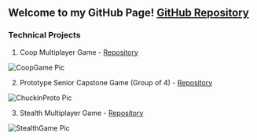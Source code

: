 ## Welcome to my GitHub Page! [GitHub Repository](https://github.com/berkbid)

### Technical Projects

1. Coop Multiplayer Game - [Repository](https://github.com/berkbid/CoopGame)

![CoopGame Pic](https://berkbid.github.io/Images/CoopGameMedium.png)

2. Prototype Senior Capstone Game (Group of 4) - [Repository](https://github.com/berkbid/ChuckinProto)

![ChuckinProto Pic](https://berkbid.github.io/Images/ChuckinProto.png)

3. Stealth Multiplayer Game - [Repository](https://github.com/berkbid/StealthGame)

![StealthGame Pic](https://berkbid.github.io/Images/StealthGame.png)

